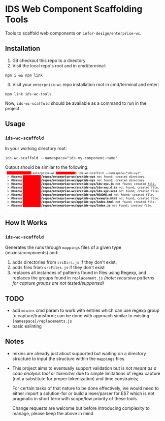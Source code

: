 # IDS Web Component Scaffolding Tools
Tools to scaffold web components on `infor-design/enterprise-wc`.

## Installation

1. Git checkout this repo to a directory
2. Visit the local repo's root and in cmd/terminal:
```shell
npm i && npm link
```
3. Visit your `enterprise-wc` repo installation root in cmd/terminal and enter:
```shell
npm link ids-wc-tools
```
Now, `ids-wc-scaffold` should be available as a command to run in the project


## Usage

### `ids-wc-scaffold`

In your working directory root:

```shell
ids-wc-scaffold --namespace="ids-my-component-name"
```
Output should be similar to the following:
![](./doc/sample-output.png)

## How It Works

### `ids-wc-scaffold`
Generates the runs through `mappings` files of a given type (mixins/components) and:
  1. adds directories from `srcDirs.js` if they don't exist,
  2. adds files from `srcFiles.js` if they don't exist
  3. replaces all instances of patterns found in files using Regexp, and replaces the groups found in `replacement.js`  *(note: recursive patterns for capture groups are not tested/supported)*


  ## TODO
  - add `mixins` cmd param to work with entries which can use regexp group to capture/transform;  can be done with approach similar to existing `[namespace]/replacements.js`
  - basic eslinting

## Notes
- mixins are already just about supported but waiting on a directory structure to input the structure within the `mappings` files.


- This project aims to eventually support validation but is *not meant as a code analysis tool or tokenizer* due to simple limitations of regex capture (not a substitute for proper tokenization) and time constraints;

  For certain tasks of that nature to be done effectively, we would need to either import a solution-for or build a lexer/parser for ES7 which is not pragmatic in short term with scope/low priority of these tools.

  Change requests are welcome but before introducing complexity to manage, please keep the above in mind.
